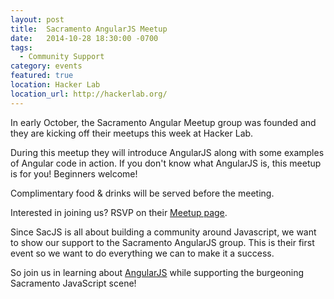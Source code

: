 ```yaml
---
layout: post
title:  Sacramento AngularJS Meetup
date:   2014-10-28 18:30:00 -0700
tags:
  - Community Support
category: events
featured: true
location: Hacker Lab
location_url: http://hackerlab.org/
---
```


In early October, the Sacramento Angular Meetup group was founded and they are
kicking off their meetups this week at Hacker Lab.

During this meetup they will introduce AngularJS along with some examples of
Angular code in action. If you don't know what AngularJS is, this meetup is
for you! Beginners welcome!

Complimentary food & drinks will be served before the meeting.

Interested in joining us? RSVP on their
[Meetup page](http://www.meetup.com/Sacramento-Angular-Meetup/events/211909052/).

<!-- more -->

Since SacJS is all about building a community around Javascript, we want to show
our support to the Sacramento AngularJS group. This is their first event so we
want to do everything we can to make it a success.

So join us in learning about [AngularJS](https://angularjs.org/) while
supporting the burgeoning Sacramento JavaScript scene!

